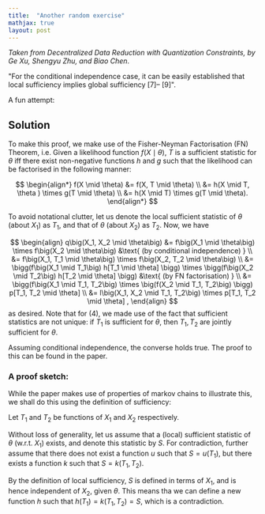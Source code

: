```yaml
---
title:  "Another random exercise"
mathjax: true
layout: post
---
```


*Taken from Decentralized Data Reduction with Quantization
Constraints, by Ge Xu, Shengyu Zhu, and Biao Chen*. 

"For the conditional independence case, it can be easily established that local sufficiency implies global sufficiency [7]–
[9]". 

A fun attempt:

## Solution

To make this proof, we make use of the Fisher-Neyman Factorisation (FN) Theorem, i.e. Given a likelihood function $f(X \mid \theta)$, $T$ is a sufficient statistic for $\theta$ iff there exist non-negative functions $h$ and $g$ such that the likelihood can be factorised in the following manner:


$$
\begin{align*}
f(X \mid \theta) &= f(X, T \mid \theta) \\
&= h(X \mid T, \theta ) \times g(T \mid \theta) \\
&= h(X \mid T) \times g(T \mid \theta).
\end{align*}
$$

To avoid notational clutter, let us denote the local sufficient statistic of $\theta$ (about $X_1$) as $T_1$, and that of $\theta$ (about $X_2$) as $T_2$. Now, we have

$$
\begin{align}
q\big(X_1, X_2 \mid \theta\big) &= f\big(X_1 \mid \theta\big) \times f\big(X_2 \mid \theta\big) &\text{ (by conditional independence) } \\
&= f\big(X_1, T_1 \mid \theta\big) \times f\big(X_2, T_2  \mid \theta\big) \\
&= \bigg(f\big(X_1 \mid T_1\big) h[T_1 \mid \theta] \bigg) \times \bigg(f\big(X_2 \mid T_2\big) h[T_2 \mid \theta] \bigg) &\text{ (by FN factorisation) } \\
&= \bigg(f\big(X_1 \mid T_1, T_2\big) \times \big(f(X_2 \mid T_1, T_2\big) \bigg) p[T_1, T_2 \mid \theta] \\
&= l\big(X_1, X_2 \mid T_1, T_2\big) \times p[T_1, T_2 \mid \theta] ,
\end{align}
$$
as desired. Note that for (4), we made use of the fact that sufficient statistics are not unique: if $T_1$ is sufficient for $\theta$, then $T_1, T_2$ are jointly sufficient for $\theta$. 


Assuming conditional independence, the converse holds true. The proof to this can be found in the paper. 

### A proof sketch:

While the paper makes use of properties of markov chains to illustrate this, we shall do this using the definition of sufficiency:

Let $T_1$ and $T_2$ be functions of $X_1$ and $X_2$ respectively.

Without loss of generality, let us assume that a (local) sufficient statistic of $\theta$ (w.r.t. $X_1$) exists, and denote this statistic by $S$. For contradiction, further assume that there does not exist a function $u$ such that $S = u(T_1)$, but there exists a function $k$ such that $S = k(T_1, T_2)$.

By the definition of local sufficiency, $S$ is defined in terms of $X_1$, and is hence independent of $X_2$, given $\theta$. This means tha we can define a new function $h$ such that $h(T_1) = k(T_1, T_2) = S$, which is a contradiction.


